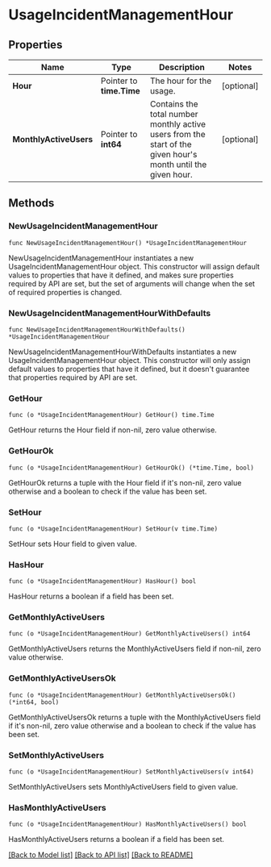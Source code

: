 # UsageIncidentManagementHour

## Properties

Name | Type | Description | Notes
---- | ---- | ----------- | ------
**Hour** | Pointer to **time.Time** | The hour for the usage. | [optional] 
**MonthlyActiveUsers** | Pointer to **int64** | Contains the total number monthly active users from the start of the given hour&#39;s month until the given hour. | [optional] 

## Methods

### NewUsageIncidentManagementHour

`func NewUsageIncidentManagementHour() *UsageIncidentManagementHour`

NewUsageIncidentManagementHour instantiates a new UsageIncidentManagementHour object.
This constructor will assign default values to properties that have it defined,
and makes sure properties required by API are set, but the set of arguments
will change when the set of required properties is changed.

### NewUsageIncidentManagementHourWithDefaults

`func NewUsageIncidentManagementHourWithDefaults() *UsageIncidentManagementHour`

NewUsageIncidentManagementHourWithDefaults instantiates a new UsageIncidentManagementHour object.
This constructor will only assign default values to properties that have it defined,
but it doesn't guarantee that properties required by API are set.

### GetHour

`func (o *UsageIncidentManagementHour) GetHour() time.Time`

GetHour returns the Hour field if non-nil, zero value otherwise.

### GetHourOk

`func (o *UsageIncidentManagementHour) GetHourOk() (*time.Time, bool)`

GetHourOk returns a tuple with the Hour field if it's non-nil, zero value otherwise
and a boolean to check if the value has been set.

### SetHour

`func (o *UsageIncidentManagementHour) SetHour(v time.Time)`

SetHour sets Hour field to given value.

### HasHour

`func (o *UsageIncidentManagementHour) HasHour() bool`

HasHour returns a boolean if a field has been set.

### GetMonthlyActiveUsers

`func (o *UsageIncidentManagementHour) GetMonthlyActiveUsers() int64`

GetMonthlyActiveUsers returns the MonthlyActiveUsers field if non-nil, zero value otherwise.

### GetMonthlyActiveUsersOk

`func (o *UsageIncidentManagementHour) GetMonthlyActiveUsersOk() (*int64, bool)`

GetMonthlyActiveUsersOk returns a tuple with the MonthlyActiveUsers field if it's non-nil, zero value otherwise
and a boolean to check if the value has been set.

### SetMonthlyActiveUsers

`func (o *UsageIncidentManagementHour) SetMonthlyActiveUsers(v int64)`

SetMonthlyActiveUsers sets MonthlyActiveUsers field to given value.

### HasMonthlyActiveUsers

`func (o *UsageIncidentManagementHour) HasMonthlyActiveUsers() bool`

HasMonthlyActiveUsers returns a boolean if a field has been set.


[[Back to Model list]](../README.md#documentation-for-models) [[Back to API list]](../README.md#documentation-for-api-endpoints) [[Back to README]](../README.md)


